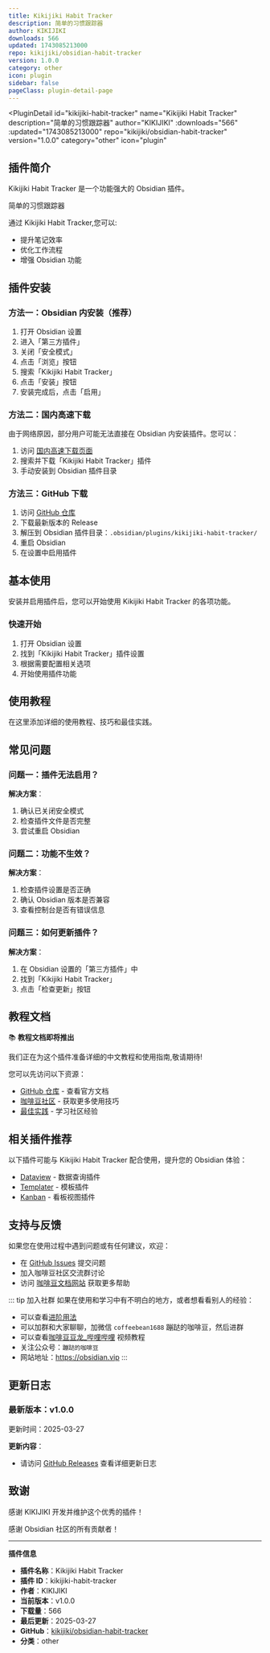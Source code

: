 ```yaml
---
title: Kikijiki Habit Tracker
description: 简单的习惯跟踪器
author: KIKIJIKI
downloads: 566
updated: 1743085213000
repo: kikijiki/obsidian-habit-tracker
version: 1.0.0
category: other
icon: plugin
sidebar: false
pageClass: plugin-detail-page
---
```


<PluginDetail
  id="kikijiki-habit-tracker"
  name="Kikijiki Habit Tracker"
  description="简单的习惯跟踪器"
  author="KIKIJIKI"
  :downloads="566"
  :updated="1743085213000"
  repo="kikijiki/obsidian-habit-tracker"
  version="1.0.0"
  category="other"
  icon="plugin"
>

<!-- AUTO_GENERATED_START -->
## 插件简介

Kikijiki Habit Tracker 是一个功能强大的 Obsidian 插件。

简单的习惯跟踪器

通过 Kikijiki Habit Tracker,您可以:

- 提升笔记效率
- 优化工作流程
- 增强 Obsidian 功能

<!-- AUTO_GENERATED_END -->

<!-- AUTO_GENERATED_START -->
## 插件安装

### 方法一：Obsidian 内安装（推荐）

1. 打开 Obsidian 设置
2. 进入「第三方插件」
3. 关闭「安全模式」
4. 点击「浏览」按钮
5. 搜索「Kikijiki Habit Tracker」
6. 点击「安装」按钮
7. 安装完成后，点击「启用」

### 方法二：国内高速下载

由于网络原因，部分用户可能无法直接在 Obsidian 内安装插件。您可以：

1. 访问 [国内高速下载页面](/zh/documentation/obsidian-plugins-download.html)
2. 搜索并下载「Kikijiki Habit Tracker」插件
3. 手动安装到 Obsidian 插件目录

### 方法三：GitHub 下载

1. 访问 [GitHub 仓库](https://github.com/kikijiki/obsidian-habit-tracker)
2. 下载最新版本的 Release
3. 解压到 Obsidian 插件目录：`.obsidian/plugins/kikijiki-habit-tracker/`
4. 重启 Obsidian
5. 在设置中启用插件

## 基本使用

安装并启用插件后，您可以开始使用 Kikijiki Habit Tracker 的各项功能。

### 快速开始

1. 打开 Obsidian 设置
2. 找到「Kikijiki Habit Tracker」插件设置
3. 根据需要配置相关选项
4. 开始使用插件功能

<!-- AUTO_GENERATED_END -->

<!-- CUSTOM_CONTENT_START:tutorial -->
## 使用教程

在这里添加详细的使用教程、技巧和最佳实践。

<!-- CUSTOM_CONTENT_END:tutorial -->

<!-- SHARED_CONTENT_START -->
## 常见问题

### 问题一：插件无法启用？

**解决方案**：
1. 确认已关闭安全模式
2. 检查插件文件是否完整
3. 尝试重启 Obsidian

### 问题二：功能不生效？

**解决方案**：
1. 检查插件设置是否正确
2. 确认 Obsidian 版本是否兼容
3. 查看控制台是否有错误信息

### 问题三：如何更新插件？

**解决方案**：
1. 在 Obsidian 设置的「第三方插件」中
2. 找到「Kikijiki Habit Tracker」
3. 点击「检查更新」按钮

## 教程文档

📚 **教程文档即将推出**

我们正在为这个插件准备详细的中文教程和使用指南,敬请期待!

您可以先访问以下资源：
- [GitHub 仓库](https://github.com/kikijiki/obsidian-habit-tracker) - 查看官方文档
- [咖啡豆社区](/zh/bases/) - 获取更多使用技巧
- [最佳实践](/zh/best-practices/) - 学习社区经验

## 相关插件推荐

以下插件可能与 Kikijiki Habit Tracker 配合使用，提升您的 Obsidian 体验：

- [Dataview](/zh/plugins/dataview.html) - 数据查询插件
- [Templater](/zh/plugins/templater-obsidian.html) - 模板插件
- [Kanban](/zh/plugins/obsidian-kanban.html) - 看板视图插件

## 支持与反馈

如果您在使用过程中遇到问题或有任何建议，欢迎：

- 在 [GitHub Issues](https://github.com/kikijiki/obsidian-habit-tracker/issues) 提交问题
- 加入咖啡豆社区交流群讨论
- 访问 [咖啡豆文档网站](https://obsidian.vip) 获取更多帮助

::: tip 加入社群
如果在使用和学习中有不明白的地方，或者想看看别人的经验：
- 可以查看[进阶用法](/zh/advanced)
- 可以加群和大家聊聊，加微信 `coffeebean1688` 蹦跶的咖啡豆，然后进群
- 可以查看[咖啡豆豆龙_哔哩哔哩](https://space.bilibili.com/618777356) 视频教程
- 关注公众号：`蹦跶的咖啡豆`
- 网站地址：https://obsidian.vip
:::
<!-- SHARED_CONTENT_END -->

<!-- AUTO_GENERATED_START -->
## 更新日志

### 最新版本：v1.0.0

更新时间：2025-03-27

**更新内容**：
- 请访问 [GitHub Releases](https://github.com/kikijiki/obsidian-habit-tracker/releases) 查看详细更新日志

## 致谢

感谢 KIKIJIKI 开发并维护这个优秀的插件！

感谢 Obsidian 社区的所有贡献者！

---

**插件信息**
- **插件名称**：Kikijiki Habit Tracker
- **插件 ID**：kikijiki-habit-tracker
- **作者**：KIKIJIKI
- **当前版本**：v1.0.0
- **下载量**：566
- **最后更新**：2025-03-27
- **GitHub**：[kikijiki/obsidian-habit-tracker](https://github.com/kikijiki/obsidian-habit-tracker)
- **分类**：other
<!-- AUTO_GENERATED_END -->

</PluginDetail>

